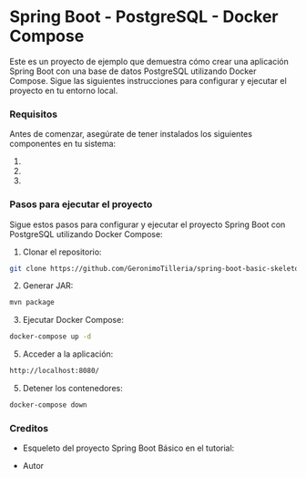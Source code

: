 # Spring Boot - PostgreSQL - Docker Compose

Este es un proyecto de ejemplo que demuestra cómo crear una aplicación Spring Boot con una base de datos PostgreSQL utilizando Docker Compose. Sigue las siguientes instrucciones para configurar y ejecutar el proyecto en tu entorno local.


### Requisitos

Antes de comenzar, asegúrate de tener instalados los siguientes componentes en tu sistema:

1. [Docker]: <https://docs.docker.com/engine/install/>
2. [Docker Compose]: <https://docs.docker.com/compose/install/>
3. [Java Development Kit (JDK) 17:]: <https://www.oracle.com/java/technologies/downloads/>


### Pasos para ejecutar el proyecto

Sigue estos pasos para configurar y ejecutar el proyecto Spring Boot con PostgreSQL utilizando Docker Compose:

1. Clonar el repositorio:

```sh
git clone https://github.com/GeronimoTilleria/spring-boot-basic-skeleton-project
```

2. Generar JAR:

```sh
mvn package
```

3. Ejecutar Docker Compose:

```sh
docker-compose up -d
```

5. Acceder a la aplicación:

```sh
http://localhost:8080/
```

5. Detener los contenedores:

```sh
docker-compose down
```


### Creditos

* Esqueleto del proyecto Spring Boot Básico en el tutorial:

[Link del repositorio]: <https://studygyaan.com/spring-boot/spring-boot-basic-skeleton-project>

* Autor

[StudyGyaan]: <https://github.com/studygyaan>

